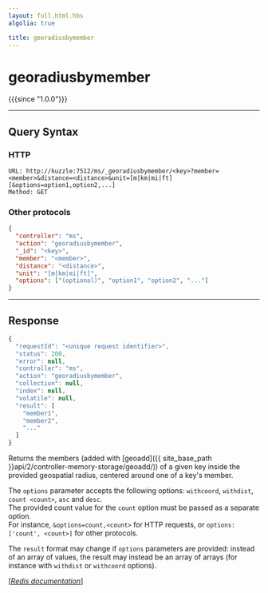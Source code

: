 ```yaml
---
layout: full.html.hbs
algolia: true

title: georadiusbymember
---
```


# georadiusbymember

{{{since "1.0.0"}}}


---

## Query Syntax

### HTTP

```http
URL: http://kuzzle:7512/ms/_georadiusbymember/<key>?member=<member>&distance=<distance>&unit=[m|km|mi|ft][&options=option1,option2,...]
Method: GET
```

### Other protocols


```json
{
  "controller": "ms",
  "action": "georadiusbymember",
  "_id": "<key>",
  "member": "<member>",
  "distance": "<distance>",
  "unit": "[m|km|mi|ft]",
  "options": ["(optional)", "option1", "option2", "..."]
}
```

---

## Response

```javascript
{
  "requestId": "<unique request identifier>",
  "status": 200,
  "error": null,
  "controller": "ms",
  "action": "georadiusbymember",
  "collection": null,
  "index": null,
  "volatile": null,
  "result": [
    "member1",
    "member2",
    "..."
  ]
}
```

Returns the members (added with [geoadd]({{ site_base_path }}api/2/controller-memory-storage/geoadd/)) of a given key inside the provided geospatial radius, centered around one of a key's member.

The `options` parameter accepts the following options: `withcoord`, `withdist`, `count <count>`, `asc` and `desc`.  
The provided count value for the `count` option must be passed as a separate option.  
For instance, `&options=count,<count>` for HTTP requests, or `options: ['count', <count>]` for other protocols.

The `result` format may change if `options` parameters are provided: instead of an array of values, the result may instead be an array of arrays (for instance with `withdist` or `withcoord` options).

[[_Redis documentation_]](https://redis.io/commands/georadiusbymember)
